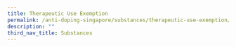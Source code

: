 ```yaml
---
title: Therapeutic Use Exemption
permalink: /anti-doping-singapore/substances/therapeutic-use-exemption/
description: ""
third_nav_title: Substances
---
```

